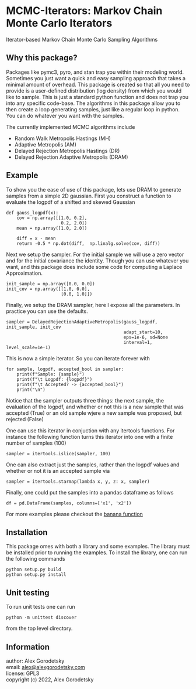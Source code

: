 # MCMC-Iterators: Markov Chain Monte Carlo Iterators
Iterator-based Markov Chain Monte Carlo Sampling Algorithms

## Why this package?
Packages like pymc3, pyro, and stan trap you within their modeling world. Sometimes you just want a quick and easy sampling approach that takes a minimal amount of overhead. This package is created so that all you need to provide is a user-defined distribution (log density) from which you would like to sample. This is just a standard python function and does not trap you into any specific code-base. The algorithms in this package allow you to then create a loop generating samples, just like a regular loop in python. You can do whatever you want with the samples. 

The currently implemented MCMC algorithms include
* Random Walk Metropolis Hastings (MH)
* Adaptive Metropolis (AM)
* Delayed Rejection Metropolis Hastings  (DR)
* Delayed Rejection Adaptive Metropolis (DRAM) 
    
    
## Example

To show you the ease of use of this package, lets use DRAM to generate samples from a simple 2D gaussian.
First you construct a function to evaluate the logpdf of a shifted and skewed Gaussian

    def gauss_logpdf(x):
        cov = np.array([[1.0, 0.2], 
                         0.2, 2.0])
        mean = np.array([1.0, 2.0])
        
        diff = x - mean
        return -0.5 * np.dot(diff,  np.linalg.solve(cov, diff))
        
Next we setup the sampler. For the initial sample we will use a zero vector and for the initial covariance the identity. Though you can use whatever you want, and this package does include some code for computing a Laplace Approximation.


    init_sample = np.array([0.0, 0.0])
    init_cov = np.array([[1.0, 0.0], 
                         [0.0, 1.0]])
                         
Finally, we setup the DRAM sampler, here I expose all the parameters. In practice you can use the defaults.
    
    sampler = DelayedRejectionAdaptiveMetropolis(gauss_logpdf, init_sample, init_cov
                                                 adapt_start=10,
                                                 eps=1e-6, sd=None
                                                 interval=1, level_scale=1e-1)


This is now a simple iterator. So you can iterate forever with

    for sample, logpdf, accepted_bool in sampler:
        print(f"Sample: {sample}")
        print(f"\t Logpdf: {logpdf}")
        print(f"\t Accepted? -> {accepted_bool}")
        print("\n")
        
Notice that the sampler outputs three things: the next sample, the evaluation of the logpdf, and whether or not this is a new sample that was accepted (True) or an old sample wjere a new sample was proposed, but rejected (False)

One can use this iterator in conjuction with any itertools functions. For instance the following function turns this iterator into one with a finite number of samples (100)

    sampler = itertools.islice(sampler, 100)
    
One can also extract just the samples, rather than the logpdf values and whether or not it is an accepted sample via

    sampler = itertools.starmap(lambda x, y, z: x, sampler)
    
Finally, one could put the samples into a pandas dataframe as follows

    df = pd.DataFrame(samples, columns=['x1', 'x2'])
    
For more examples please checkout the [banana function](examples/banana.py)

## Installation

This package omes with both a library and some examples. The library must be installed prior to running the examples. To install the library, one can run the following commands

	python setup.py build
	python setup.py install

## Unit testing

To run unit tests one can run

    python -m unittest discover

from the top level directory.

## Information
author: Alex Gorodetsky  
email:  alex@alexgorodetsky.com  
license: GPL3  
copyright (c) 2022, Alex Gorodetsky  
